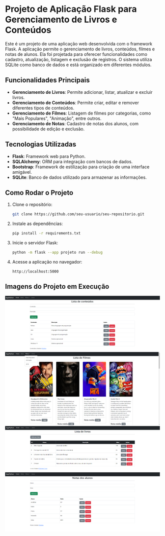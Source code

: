 # Projeto de Aplicação Flask para Gerenciamento de Livros e Conteúdos

Este é um projeto de uma aplicação web desenvolvida com o framework Flask. A aplicação permite o gerenciamento de livros, conteúdos, filmes e notas de alunos. Ela foi projetada para oferecer funcionalidades como cadastro, atualização, listagem e exclusão de registros. O sistema utiliza SQLite como banco de dados e está organizado em diferentes módulos.

## Funcionalidades Principais

- **Gerenciamento de Livros**: Permite adicionar, listar, atualizar e excluir livros.
- **Gerenciamento de Conteúdos**: Permite criar, editar e remover diferentes tipos de conteúdos.
- **Gerenciamento de Filmes**: Listagem de filmes por categorias, como "Mais Populares", "Animação", entre outros.
- **Gerenciamento de Notas**: Cadastro de notas dos alunos, com possibilidade de edição e exclusão.

## Tecnologias Utilizadas

- **Flask**: Framework web para Python.
- **SQLAlchemy**: ORM para integração com bancos de dados.
- **Bootstrap**: Framework de estilização para criação de uma interface amigável.
- **SQLite**: Banco de dados utilizado para armazenar as informações.

## Como Rodar o Projeto

1. Clone o repositório:
    ```bash
    git clone https://github.com/seu-usuario/seu-repositorio.git
    ```
2. Instale as dependências:
    ```bash
    pip install -r requirements.txt
    ```
3. Inicie o servidor Flask:
    ```bash
    python -m flask --app projeto run --debug
    ```

4. Acesse a aplicação no navegador:
    ```
    http://localhost:5000
    ```

## Imagens do Projeto em Execução

![Descrição da Imagem](./images/listaConteudos.png)
![Descrição da Imagem](./images/listaFilmes.png)
![Descrição da Imagem](./images/listaLivros.png)
![Descrição da Imagem](./images/notasAlunos.png)